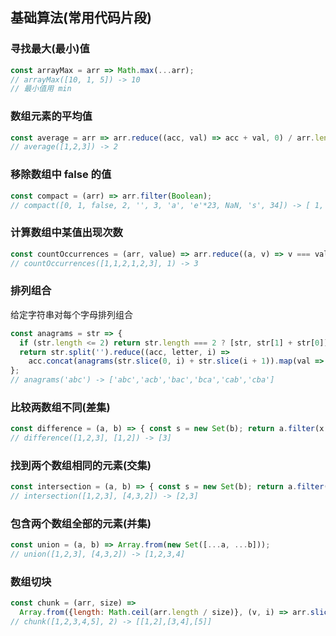 ## 基础算法(常用代码片段)
### 寻找最大(最小)值
```js
const arrayMax = arr => Math.max(...arr);
// arrayMax([10, 1, 5]) -> 10
// 最小值用 min
```
### 数组元素的平均值
```js
const average = arr => arr.reduce((acc, val) => acc + val, 0) / arr.length;
// average([1,2,3]) -> 2
```
### 移除数组中 false 的值
```js
const compact = (arr) => arr.filter(Boolean);
// compact([0, 1, false, 2, '', 3, 'a', 'e'*23, NaN, 's', 34]) -> [ 1, 2, 3, 'a', 's', 34 ]
```
### 计算数组中某值出现次数
```js
const countOccurrences = (arr, value) => arr.reduce((a, v) => v === value ? a + 1 : a + 0, 0);
// countOccurrences([1,1,2,1,2,3], 1) -> 3
```
### 排列组合
给定字符串对每个字母排列组合
```js
const anagrams = str => {
  if (str.length <= 2) return str.length === 2 ? [str, str[1] + str[0]] : [str];
  return str.split('').reduce((acc, letter, i) =>
    acc.concat(anagrams(str.slice(0, i) + str.slice(i + 1)).map(val => letter + val)), []);
};
// anagrams('abc') -> ['abc','acb','bac','bca','cab','cba']
```
### 比较两数组不同(差集)
```js
const difference = (a, b) => { const s = new Set(b); return a.filter(x => !s.has(x)); };
// difference([1,2,3], [1,2]) -> [3]
```
### 找到两个数组相同的元素(交集)
```js
const intersection = (a, b) => { const s = new Set(b); return a.filter(x => s.has(x)); };
// intersection([1,2,3], [4,3,2]) -> [2,3]
```
### 包含两个数组全部的元素(并集)
```js
const union = (a, b) => Array.from(new Set([...a, ...b]));
// union([1,2,3], [4,3,2]) -> [1,2,3,4]
```
### 数组切块
```js 
const chunk = (arr, size) =>
  Array.from({length: Math.ceil(arr.length / size)}, (v, i) => arr.slice(i * size, i * size + size));
// chunk([1,2,3,4,5], 2) -> [[1,2],[3,4],[5]]
```